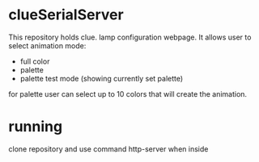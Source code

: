 # clueSerialServer
This repository holds clue. lamp configuration webpage.
It allows user to select animation mode:
* full color
* palette
* palette test mode (showing currently set palette)

for palette user can select up to 10 colors that will create the animation.

# running
clone repository and use command http-server when inside